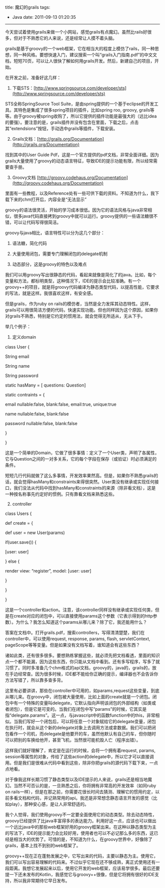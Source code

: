 title: 魔幻的grails
tags:
  - Java
date: 2011-09-13 01:20:35
---

今天尝试着使用grails来做一个小网站，感觉grails有点魔幻。虽然比rails好很多，但对于不熟悉它的人来说，还是经常让人摸不着头脑。

grails是基于groovy的一个web框架，它在相当大的程度上模仿了rails，同一种思想，同一种风格。要想快速入门，建议搜索一个叫“grails入门指南.pdf”的中文文档，短短70页，可以让人很快了解如何用grails开发。然后，新建自己的项目，开始。

在开发之前，准备好这几样：

1. 下载STS：[http://www.springsource.com/developer/sts](http://www.springsource.com/developer/sts)

STS全称SpringSource Tool Suite，是由spring提供的一个基于eclipse的开发工具。其特色是集成了很多spring项目的插件，比如spring roo, groovy, grails等等。由于groovy被spring收购了，所以它提供的插件功能是最强大的（远比idea的要强）。要注意的是，grails插件并没有包含在里面，下载之后，点击其“extendsions”按钮，手动选中grails等插件，下载安装。<span id="more-72"></span>

2. Grails文档：[http://grails.org/Documentation](http://grails.org/Documentation)

找到其中的User Guide Pdf，这是一个官方提供的pdf文档，非常全面详细。因为grails大量使用了groovy的动态语言特征，导致IDE的提示功能有限，所以经常需要查手册。

3. Groovy文档 [http://groovy.codehaus.org/Documentation](http://groovy.codehaus.org/Documentation)

里面有一些教程，以及Reference处有一些可供下载的资料。不知道为什么，我下载下来的chm打开后，内容全是“无法显示”

groovy的语法很灵活，开始的学习成本很低。因为它的语法风格与java非常相似，很多java代码直接拷到groovy中就可以运行。groovy提供的一些语法糖很不错，可以让代码写得很简洁。

groovy与java相比，语言特性可以分为这几个部分：

1. 语法糖，简化代码

2. 大量使用闭包，需要专门理解闭包的delegate机制

3. 动态部分，这是groovy的特色以及难点

我们可以用groovy写出很静态的代码，看起来就像是简化了的java。比如，每个变量和方法，都标明类型，这种情况下，IDE的提示会比较准确。有一个groovy++的项目，就是将groovy代码编译为静态类型代码，以提高性能，它要求的写法，就是这样。我很喜欢这样，有安全感。

但是grails，作为ruby on rails的模仿者，当然是全力发挥其动态特性。这样，grails可以用很简洁方便的代码，快速实现功能。但也同样因为这个原因，如果你对grails不熟悉，特别是它约定的惯用法，就会觉得无所适从，无从下手。

举几个例子：

1. 定义domain

class User {

String email

String name

String password

static hasMany = [ questions: Question]

static contraints = {

email nullable:false, blank:false, email:true, unique:true

name nullable:false, blank:false

password nullable:false, blank:false

}

}

这是一个简单的Domain，它做了很多事情：定义了一个User类，声明了各属性，它与Question之间的一对多关系，它的每个字段在保存（或验证）时必须满足的条件。

短短几行代码就做了这么多事情，开发效率果然高。但是，如果你不熟悉grails的话，就会觉得hasMany和constraints来得很突然。User类没有继承或实现任何接口，我们没法从代码中找到hasMany和constraints的来源（除非看文档），这是一种按名称事先约定好的惯例。只有靠看文档来熟悉这些。

2. controller

class Users {

def create = {

def user = new User(params)

if(user.save()) {

[user: user]

} else {

render view: &#8220;register&#8221;, model: [user: user]

}

}

}

这是一个controller和action。注意，该controller同样没有继承或实现任何类，但是在create对应的闭包中，可以直接使用params这个参数（它表示得到的http参数）。为什么？我怎么知道这个params从哪儿来？除了它，我还能用什么？

答案在文档中。打开grails.pdf，搜索controllers，写得清清楚楚，我们在controller中，可以使用request, response, params, flash, servletContext, pageScope等等变量。但是如果没有文档写着，谁知道会有这些东西？

诸如此类，还有很多很多。要想熟练掌握这些，就必须先把文档看透，里面的知识点一个都不能漏，因为这些东西，你只能从文档中看到。还有多写程序，写多了就习惯了。同时多准备几个chm格式的api文档，groovy的，java的，grails的，放在手边经常查。因为很多时候，IDE都不能给你正确的提示，编译器也不会告诉你方法写错了，所以靠多查多背。

这里有必要讲讲，那些在controller中可用的，如params,request这些变量，到底从哪儿来。在groovy中，闭包被大量使用，比如上面的create就是一个闭包。闭包中有一个特殊的变量叫delegate，它默认指向声明该闭包的外部结构（如类或者闭包），但是它是可变的。当我们在闭包中写“params”的时候，它其实是指“delegate.params”。这一点，与javascript中的函数function中的this，非常相似。当我们写好一个闭包后，可以将任意一个对象赋给它的delegate变量，闭包在执行时，就会从这个新的delegate对象上去调用方法或拿数据。我们可以把闭包看作一个司机，而delegate是他要开的车，虽然他默认有自己的车，但你随时可以把别的车换给他开，甚至飞机，当然很可能机毁人亡（程序出错）。

这样我们就好理解了，肯定是在运行的时候，会将一个拥有着request, params, session等属性的对象，传给了这些action的delegate中，所以它才可以直接调用。但是我们是很难从代码中看到这些，除非你把grails的源代码下载下来，一点点地看。

对于像我这样长期习惯了静态类型以及IDE提示的人来说，grails还是相当地魔幻。当然不可否认的是，一旦熟悉之后，你将拥有非常高的开发效率（如同ruby on rails一样），但是在那之前，你需要花很长时间去猜测、理解它的惯用约定，以前多看文档和代码，并记熟常用的api。我还是非常想念静态语言开发的感觉（比如play），那种安心感，是让人非常舒适的。

我个人觉得，我们使用groovy不一定要全面使用它的动态类型。除去动态特性，groovy已经提供了比java丰富得多的表达能力。利用好这一点，应该也可以做出一个远比java中的那些web框架好用的groovy框架出来。在这种以静态类型为主的写法下，IDE的提示能力会比较好用，使用者也可以不必记那么多的东西，这已经是相当大的优势了。可惜的是，不知道为什么，在groovy世界中，好像除了grails，基本上找不到别的web框架了。

groovy++现在正在蓬勃发展之中，它写出来的代码，主要以静态为主。使用它，我们可以写出容易理解的代码来。不过似乎它现在还不够成熟，离正式使用还有一段距离。我想它发展起来以后，使用它开发的web框架，应该易学很多。最后还要提一下还未发布的Kotlin，我感觉它与groovy++很像，但是它将拥有很好的IDE支持，所以我非常期待它早日发布。